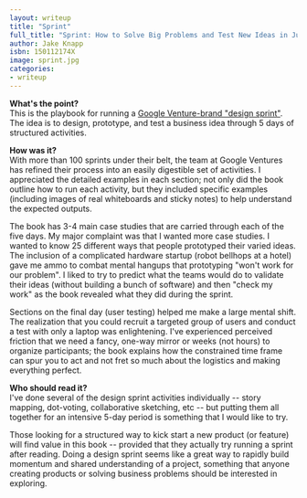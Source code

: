 ```yaml
---
layout: writeup
title: "Sprint"
full_title: "Sprint: How to Solve Big Problems and Test New Ideas in Just Five Days"
author: Jake Knapp
isbn: 150112174X
image: sprint.jpg
categories:
- writeup
---
```


**What's the point?**  
This is the playbook for running a [Google Venture-brand "design sprint"][gv]. The idea is to design, prototype, and test a business idea through 5 days of structured activities.

**How was it?**  
With more than 100 sprints under their belt, the team at Google Ventures has refined their process into an easily digestible set of activities. I appreciated the detailed examples in each section; not only did the book outline how to run each activity, but they included specific examples (including images of real whiteboards and sticky notes) to help understand the expected outputs.

The book has 3-4 main case studies that are carried through each of the five days. My major complaint was that I wanted more case studies. I wanted to know 25 different ways that people prototyped their varied ideas. The inclusion of a complicated hardware startup (robot bellhops at a hotel) gave me ammo to combat mental hangups that prototyping "won't work for our problem". I liked to try to predict what the teams would do to validate their ideas (without building a bunch of software) and then "check my work" as the book revealed what they did during the sprint.

Sections on the final day (user testing) helped me make a large mental shift. The realization that you could recruit a targeted group of users and conduct a test with only a laptop was enlightening. I've experienced perceived friction that we need a fancy, one-way mirror or weeks (not hours) to organize participants; the book explains how the constrained time frame can spur you to act and not fret so much about the logistics and making everything perfect.

**Who should read it?**  
I've done several of the design sprint activities individually -- story mapping, dot-voting, collaborative sketching, etc -- but putting them all together for an intensive 5-day period is something that I would like to try.

Those looking for a structured way to kick start a new product (or feature) will find value in this book -- provided that they actually try running a sprint after reading. Doing a design sprint seems like a great way to rapidly build momentum and shared understanding of a project, something that anyone creating products or solving business problems should be interested in exploring.

[gv]: http://www.gv.com/sprint/